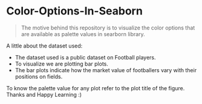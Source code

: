 # Color-Options-In-Seaborn
>The motive behind this repository is to visualize the color options that are available as palette values in searborn library.

A little about the dataset used:
* The dataset used is a public dataset on Football players.
* To visualize we are plotting bar plots.
* The bar plots indicate how the market value of footballers vary with their positions on fields.

To know the palette value for any plot refer to the plot title of the figure.
Thanks and Happy Learning :)
